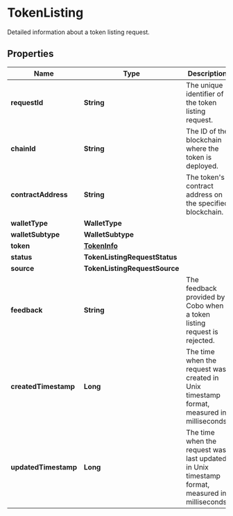 

# TokenListing

Detailed information about a token listing request.

## Properties

| Name | Type | Description | Notes |
|------------ | ------------- | ------------- | -------------|
|**requestId** | **String** | The unique identifier of the token listing request. |  |
|**chainId** | **String** | The ID of the blockchain where the token is deployed. |  |
|**contractAddress** | **String** | The token&#39;s contract address on the specified blockchain. |  |
|**walletType** | **WalletType** |  |  |
|**walletSubtype** | **WalletSubtype** |  |  |
|**token** | [**TokenInfo**](TokenInfo.md) |  |  [optional] |
|**status** | **TokenListingRequestStatus** |  |  |
|**source** | **TokenListingRequestSource** |  |  [optional] |
|**feedback** | **String** | The feedback provided by Cobo when a token listing request is rejected. |  [optional] |
|**createdTimestamp** | **Long** | The time when the request was created in Unix timestamp format, measured in milliseconds. |  [optional] |
|**updatedTimestamp** | **Long** | The time when the request was last updated in Unix timestamp format, measured in milliseconds. |  [optional] |



